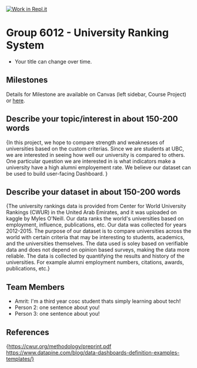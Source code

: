 [![Work in Repl.it](https://classroom.github.com/assets/work-in-replit-14baed9a392b3a25080506f3b7b6d57f295ec2978f6f33ec97e36a161684cbe9.svg)](https://classroom.github.com/online_ide?assignment_repo_id=312273&assignment_repo_type=GroupAssignmentRepo)
# Group 6012 - University Ranking System

- Your title can change over time.

## Milestones

Details for Milestone are available on Canvas (left sidebar, Course Project) or [here](https://firas.moosvi.com/courses/data301/project/milestone01.html).

## Describe your topic/interest in about 150-200 words

{In this project, we hope to compare strength and weaknesses of universities based on the custom criterias. Since we are students at UBC, we are interested in seeing how well our university is compared to others. One particular question we are interested in is what indicators make a university have a high alumni employement rate. We believe our dataset can be used to build user-facing Dashboard. }

## Describe your dataset in about 150-200 words

{The university rankings data is provided from Center for World University Rankings (CWUR) in the United Arab Emirates, and it was uploaded on kaggle by Myles O'Neill. Our data ranks the world's universities based on employment, influence, publications, etc. Our data was collected for years 2012-2015. The purpose of our dataset is to compare universities across the world with certain criteria that may be interesting to students, academics, and the universities themselves. The data used is soley based on verifiable data and does not depend on opinion based surveys, making the data more reliable. The data is collected by quantifying the results and history of the universities. For example alumni employment numbers, citations, awards, publications, etc.}

## Team Members

- Amrit: I'm a third year cosc student thats simply learning about tech!
- Person 2: one sentence about you!
- Person 3: one sentence about you!

## References

{https://cwur.org/methodology/preprint.pdf
https://www.datapine.com/blog/data-dashboards-definition-examples-templates/}
